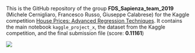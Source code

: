 This is the GitHub repository of the group **FDS_Sapienza_team_2019** (Michele Cernigliaro, Francesco Russo, Giuseppe Calabrese) for the Kaggle competition <a href="https://www.kaggle.com/c/house-prices-advanced-regression-techniques/overview">House Prices: Advanced Regression Techniques</a>. It contains the main notebook <code>kaggle_project_x</code>, the dataset from the Kaggle competition, and the final submission file (score: **0.11161**)

<img src="https://storage.googleapis.com/kaggle-competitions/kaggle/5407/media/housesbanner.png">
